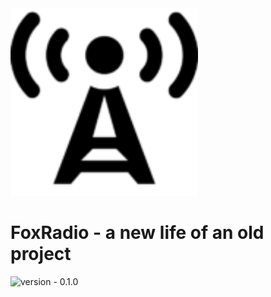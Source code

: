 <img src=".github/icon.png" height="300" width="300" alt="icon"/>

# FoxRadio - a new life of an old project

<img src="https://img.shields.io/badge/version-0.1.0--SNAPSHOT-blueviolet" alt="version - 0.1.0">

